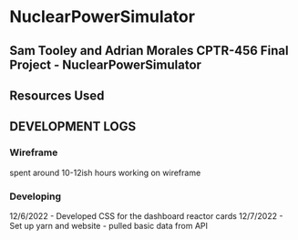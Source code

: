 # NuclearPowerSimulator

Sam Tooley and Adrian Morales
CPTR-456
Final Project - NuclearPowerSimulator
-----------------------------------------------

## Resources Used

## DEVELOPMENT LOGS
### Wireframe
spent around 10-12ish hours working on wireframe

### Developing
12/6/2022 - Developed CSS for the dashboard reactor cards
12/7/2022 - Set up yarn and website - pulled basic data from API
